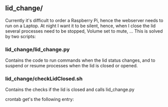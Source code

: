 ## lid_change/
Currently it's difficult to order a Raspberry Pi, hence the webserver needs to run on a Laptop. At night I want it to be silent, hence, when I close the lid several processes need to be stopped, Volume set to mute, ...
This is solved by two scripts:

### lid_change/lid_change.py
Contains the code to run commands when the lid status changes, and to suspend or resume processes when the lid is closed or opened.

### lid_change/checkLidClosed.sh
Contains the checks if the lid is closed and calls lid_change.py

crontab get's the following entry:
